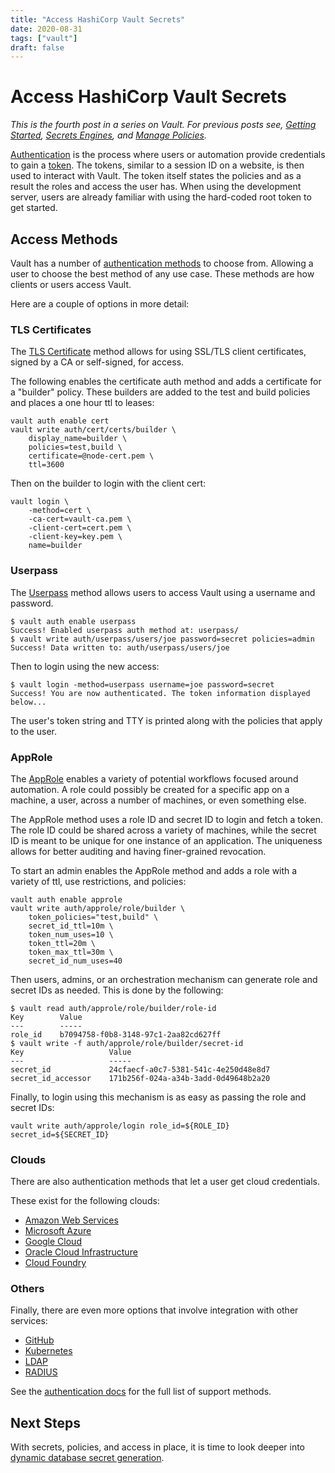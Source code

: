 ```yaml
---
title: "Access HashiCorp Vault Secrets"
date: 2020-08-31
tags: ["vault"]
draft: false
---
```


# Access HashiCorp Vault Secrets

*This is the fourth post in a series on Vault. For previous posts see,
[Getting Started](/post/vault-getting-started),
[Secrets Engines](/post/vault-secrets-engine), and
[Manage Policies](/post/vault-manage-policies).*

[Authentication](https://www.vaultproject.io/docs/concepts/auth) is the process
where users or automation provide credentials to gain a
[token](https://www.vaultproject.io/docs/concepts/tokens). The tokens,
similar to a session ID on a website, is then used to interact with Vault. The
token itself states the policies and as a result the roles and access the user
has. When using the development server, users are already familiar with using
the hard-coded root token to get started.

## Access Methods

Vault has a number of
[authentication methods](https://www.vaultproject.io/docs/auth) to choose from.
Allowing a user to choose the best method of any use case. These methods are how
clients or users access Vault.

Here are a couple of options in more detail:

### TLS Certificates

The [TLS Certificate](https://www.vaultproject.io/docs/auth/cert) method allows
for using SSL/TLS client certificates, signed by a CA or self-signed, for
access.

The following enables the certificate auth method and adds a certificate for
a "builder" policy. These builders are added to the test and build policies and
places a one hour ttl to leases:

```shell
vault auth enable cert
vault write auth/cert/certs/builder \
    display_name=builder \
    policies=test,build \
    certificate=@node-cert.pem \
    ttl=3600
```

Then on the builder to login with the client cert:

```shell
vault login \
    -method=cert \
    -ca-cert=vault-ca.pem \
    -client-cert=cert.pem \
    -client-key=key.pem \
    name=builder
```

### Userpass

The [Userpass](https://www.vaultproject.io/docs/auth/userpass) method allows
users to access Vault using a username and password.

```shell
$ vault auth enable userpass
Success! Enabled userpass auth method at: userpass/
$ vault write auth/userpass/users/joe password=secret policies=admin
Success! Data written to: auth/userpass/users/joe
```

Then to login using the new access:

```shell
$ vault login -method=userpass username=joe password=secret
Success! You are now authenticated. The token information displayed below...
```

The user's token string and TTY is printed along with the policies that apply
to the user.

### AppRole

The [AppRole](https://www.vaultproject.io/docs/auth/approle) enables a variety
of potential workflows focused around automation. A role could possibly be
created for a specific app on a machine, a user, across a number of machines,
or even something else.

The AppRole method uses a role ID and secret ID to login and fetch a token. The
role ID could be shared across a variety of machines, while the secret ID is
meant to be unique for one instance of an application. The uniqueness allows for
better auditing and having finer-grained revocation.

To start an admin enables the AppRole method and adds a role with a variety of
ttl, use restrictions, and policies:

```shell
vault auth enable approle
vault write auth/approle/role/builder \
    token_policies="test,build" \
    secret_id_ttl=10m \
    token_num_uses=10 \
    token_ttl=20m \
    token_max_ttl=30m \
    secret_id_num_uses=40
```

Then users, admins, or an orchestration mechanism can generate role and secret
IDs as needed. This is done by the following:

```shell
$ vault read auth/approle/role/builder/role-id
Key        Value
---        -----
role_id    b7094758-f0b8-3148-97c1-2aa82cd627ff
$ vault write -f auth/approle/role/builder/secret-id
Key                   Value
---                   -----
secret_id             24cfaecf-a0c7-5381-541c-4e250d48e8d7
secret_id_accessor    171b256f-024a-a34b-3add-0d49648b2a20
```

Finally, to login using this mechanism is as easy as passing the role and
secret IDs:

```shell
vault write auth/approle/login role_id=${ROLE_ID} secret_id=${SECRET_ID}
```

### Clouds

There are also authentication methods that let a user get cloud credentials.

These exist for the following clouds:

* [Amazon Web Services](https://www.vaultproject.io/docs/auth/aws)
* [Microsoft Azure](https://www.vaultproject.io/docs/auth/azure)
* [Google Cloud](https://www.vaultproject.io/docs/auth/gcp)
* [Oracle Cloud Infrastructure](https://www.vaultproject.io/docs/auth/oci)
* [Cloud Foundry](https://www.vaultproject.io/docs/auth/cf)

### Others

Finally, there are even more options that involve integration with other
services:

* [GitHub](https://www.vaultproject.io/docs/auth/github)
* [Kubernetes](https://www.vaultproject.io/docs/auth/kubernetes)
* [LDAP](https://www.vaultproject.io/docs/auth/ldap)
* [RADIUS](https://www.vaultproject.io/docs/auth/radius)

See the [authentication docs](https://www.vaultproject.io/docs/concepts/auth)
for the full list of support methods.

## Next Steps

With secrets, policies, and access in place, it is time to look deeper into
[dynamic database secret generation](/post/vault-database-dynamic-secrets).
